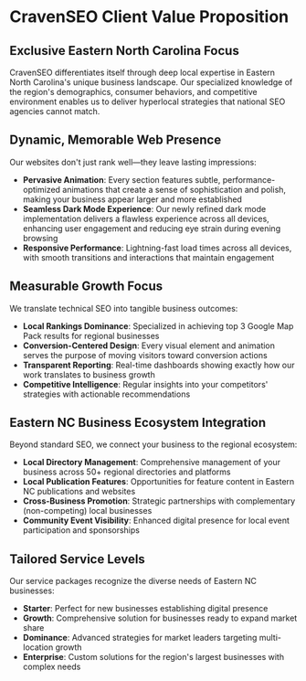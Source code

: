 # CravenSEO Client Value Proposition

## Exclusive Eastern North Carolina Focus

CravenSEO differentiates itself through deep local expertise in Eastern North Carolina's unique business landscape. Our specialized knowledge of the region's demographics, consumer behaviors, and competitive environment enables us to deliver hyperlocal strategies that national SEO agencies cannot match.

## Dynamic, Memorable Web Presence

Our websites don't just rank well—they leave lasting impressions:

- **Pervasive Animation**: Every section features subtle, performance-optimized animations that create a sense of sophistication and polish, making your business appear larger and more established
- **Seamless Dark Mode Experience**: Our newly refined dark mode implementation delivers a flawless experience across all devices, enhancing user engagement and reducing eye strain during evening browsing
- **Responsive Performance**: Lightning-fast load times across all devices, with smooth transitions and interactions that maintain engagement

## Measurable Growth Focus

We translate technical SEO into tangible business outcomes:

- **Local Rankings Dominance**: Specialized in achieving top 3 Google Map Pack results for regional businesses
- **Conversion-Centered Design**: Every visual element and animation serves the purpose of moving visitors toward conversion actions
- **Transparent Reporting**: Real-time dashboards showing exactly how our work translates to business growth
- **Competitive Intelligence**: Regular insights into your competitors' strategies with actionable recommendations

## Eastern NC Business Ecosystem Integration

Beyond standard SEO, we connect your business to the regional ecosystem:

- **Local Directory Management**: Comprehensive management of your business across 50+ regional directories and platforms
- **Local Publication Features**: Opportunities for feature content in Eastern NC publications and websites
- **Cross-Business Promotion**: Strategic partnerships with complementary (non-competing) local businesses
- **Community Event Visibility**: Enhanced digital presence for local event participation and sponsorships

## Tailored Service Levels

Our service packages recognize the diverse needs of Eastern NC businesses:

- **Starter**: Perfect for new businesses establishing digital presence
- **Growth**: Comprehensive solution for businesses ready to expand market share
- **Dominance**: Advanced strategies for market leaders targeting multi-location growth
- **Enterprise**: Custom solutions for the region's largest businesses with complex needs
